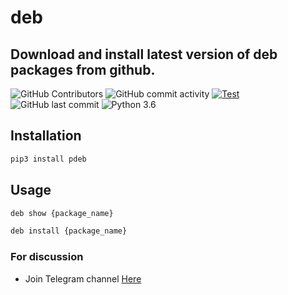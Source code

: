 # deb

## Download and install latest version of deb packages from github.

 ![GitHub Contributors](https://img.shields.io/github/contributors/jakbin/deb)
 ![GitHub commit activity](https://img.shields.io/github/commit-activity/m/jakbin/deb)
 [![Test](https://github.com/jakbin/deb/actions/workflows/Test.yml/badge.svg)](https://github.com/jakbin/deb/actions/workflows/Test.yml)
 ![GitHub last commit](https://img.shields.io/github/last-commit/jakbin/deb)
 ![Python 3.6](https://img.shields.io/badge/python-3.6-yellow.svg)


## Installation

```bash
pip3 install pdeb
```

## Usage

```bash
deb show {package_name}

deb install {package_name}
```

### For discussion 

* Join Telegram channel [Here](https://t.me/debhub1)
